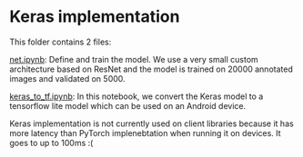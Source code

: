 # Keras implementation

This folder contains 2 files:

[net.ipynb](https://github.com/the-super-toys/glimpse-models/blob/master/keras/net.ipynb): Define and train the model. We use a very small custom architecture based on
ResNet and the model is trained on 20000 annotated images and validated on 5000.

[keras_to_tf.ipynb](https://github.com/the-super-toys/glimpse-models/blob/master/keras/keras_to_tl.ipynb): In this notebook, we convert the Keras model to a tensorflow lite
model which can be used on an Android device.

Keras implementation is not currently used on client libraries because it has more latency than PyTorch implenebtation when running it on devices. It goes to up to 100ms :(
